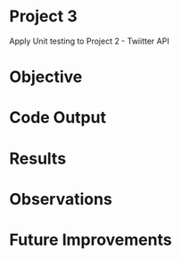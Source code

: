 # Project 3
Apply Unit testing to Project 2 - Twiitter API

# Objective


# Code Output

# Results


# Observations



# Future Improvements

